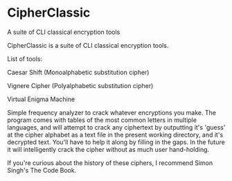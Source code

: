 # CipherClassic
A suite of CLI classical encryption tools

CipherClassic is a suite of CLI classical encryption tools.

List of tools:

Caesar Shift (Monoalphabetic substitution cipher)

Vignere Cipher (Polyalphabetic substitution cipher)

Virtual Enigma Machine

Simple frequency analyzer to crack whatever encryptions you make. The program comes with tables of the most common letters in multiple languages, and will attempt to crack any ciphertext by outputting it's 'guess' at the cipher alphabet as a text file in the present working directory, and it's decrypted text. You'll have to help it along by filling in the gaps. In the future it will intelligently crack the cipher without as much user hand-holding.

If you're curious about the history of these ciphers, I recommend Simon Singh's The Code Book.
